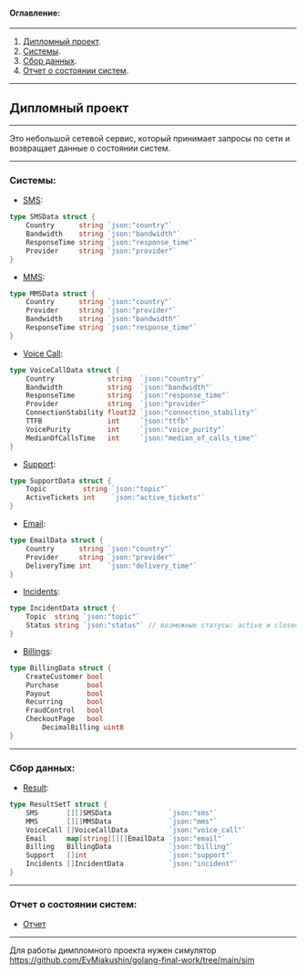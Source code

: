 #### Оглавление:
____
1. [Дипломный проект](https://github.com/EvMiakushin/golang-final-work/#дипломный-проект).
2. [Системы](https://github.com/EvMiakushin/golang-final-work/#системы).
3. [Сбор данных](https://github.com/EvMiakushin/golang-final-work/#сбор-данных).
4. [Отчет о состоянии систем](https://github.com/EvMiakushin/golang-final-work/#отчет-о-состоянии-систем).
____

## Дипломный проект
____

Это небольшой сетевой сервис, который принимает запросы по сети и возвращает данные о состоянии систем.
____

### Системы:
- [SMS](https://github.com/EvMiakushin/golang-final-work/-/blob/main/internal/harvest/sms.go):
```GO
type SMSData struct {
	Country      string `json:"country"`
	Bandwidth    string `json:"bandwidth"`
	ResponseTime string `json:"response_time"`
	Provider     string `json:"provider"`
} 
```

- [MMS](https://github.com/EvMiakushin/golang-final-work/-/blob/main/internal/harvest/mms.go):
```GO
type MMSData struct {
	Country      string `json:"country"`
	Provider     string `json:"provider"`
	Bandwidth    string `json:"bandwidth"`
	ResponseTime string `json:"response_time"`
}
```

- [Voice Call](https://github.com/EvMiakushin/golang-final-work/-/blob/main/internal/harvest/vicl.go):
```GO
type VoiceCallData struct {
	Country             string  `json:"country"`
	Bandwidth           string  `json:"bandwidth"`
	ResponseTime        string  `json:"response_time"`
	Provider            string  `json:"provider"`
	ConnectionStability float32 `json:"connection_stability"`
	TTFB                int     `json:"ttfb"`
	VoicePurity         int     `json:"voice_purity"`
	MedianOfCallsTime   int     `json:"median_of_calls_time"`
}
```

- [Support](https://github.com/EvMiakushin/golang-final-work/-/blob/main/internal/harvest/support.go):
```GO
type SupportData struct {
	Topic         string `json:"topic"`
	ActiveTickets int    `json:"active_tickets"`
}
```

- [Email](https://github.com/EvMiakushin/golang-final-work/-/blob/main/internal/harvest/mail.go):
```GO
type EmailData struct {
	Country      string `json:"country"`
	Provider     string `json:"provider"`
	DeliveryTime int    `json:"delivery_time"`
}
```

- [Incidents](https://github.com/EvMiakushin/golang-final-work/-/blob/main/internal/harvest/incident.go):
```GO
type IncidentData struct {
	Topic  string `json:"topic"`
	Status string `json:"status"` // возможные статусы: active и closed
}
```

- [Billings](https://github.com/EvMiakushin/golang-final-work/-/blob/main/internal/harvest/billing.go):
```GO
type BillingData struct {
	CreateCustomer bool
	Purchase       bool
	Payout         bool
	Recurring      bool
	FraudControl   bool
	CheckoutPage   bool
        DecimalBilling uint8
}
```
____

### Сбор данных:
- [Result](https://github.com/EvMiakushin/golang-final-work/-/blob/main/internal/harvest/result.go):
```GO
type ResultSetT struct {
	SMS       [][]SMSData              `json:"sms"`
	MMS       [][]MMSData              `json:"mms"`
	VoiceCall []VoiceCallData          `json:"voice_call"`
	Email     map[string][][]EmailData `json:"email"`
	Billing   BillingData              `json:"billing"`
	Support   []int                    `json:"support"`
	Incidents []IncidentData           `json:"incident"`
}
```
____

### Отчет о состоянии систем:
- [Отчет](https://github.com/EvMiakushin/golang-final-work/blob/main/2023_03_15.png )

____
Для работы димпломного проекта нужен симулятор https://github.com/EvMiakushin/golang-final-work/tree/main/sim

